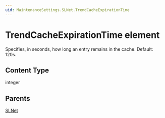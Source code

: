 ```yaml
---
uid: MaintenanceSettings.SLNet.TrendCacheExpirationTime
---
```


# TrendCacheExpirationTime element

Specifies, in seconds, how long an entry remains in the cache. Default: 120s.

## Content Type

integer

## Parents

[SLNet](xref:MaintenanceSettings.SLNet)
